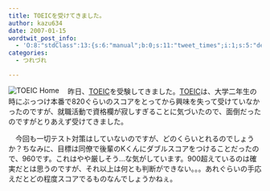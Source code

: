 ```yaml
---
title: TOEICを受けてきました。
author: kazu634
date: 2007-01-15
wordtwit_post_info:
  - 'O:8:"stdClass":13:{s:6:"manual";b:0;s:11:"tweet_times";i:1;s:5:"delay";i:0;s:7:"enabled";i:1;s:10:"separation";s:2:"60";s:7:"version";s:3:"3.7";s:14:"tweet_template";b:0;s:6:"status";i:2;s:6:"result";a:0:{}s:13:"tweet_counter";i:2;s:13:"tweet_log_ids";a:1:{i:0;i:2731;}s:9:"hash_tags";a:0:{}s:8:"accounts";a:1:{i:0;s:7:"kazu634";}}'
categories:
  - つれづれ

---
```

<div class="section">
<p>
<a href="http://www.ets.org/portal/site/ets/menuitem.fab2360b1645a1de9b3a0779f1751509/?vgnextoid=06cfd898c84f4010VgnVCM10000022f95190RCRD" onclick="__gaTracker('send', 'event', 'outbound-article', 'http://www.ets.org/portal/site/ets/menuitem.fab2360b1645a1de9b3a0779f1751509/?vgnextoid=06cfd898c84f4010VgnVCM10000022f95190RCRD', '');" target="_blank"><img align="left" alt="TOEIC Home" src="http://img.simpleapi.net/small/http://www.ets.org/portal/site/ets/menuitem.fab2360b1645a1de9b3a0779f1751509/?vgnextoid=06cfd898c84f4010VgnVCM10000022f95190RCRD" border="0" /></a>
</p>
  
<p>
    　昨日、<a href="http://www.ets.org/portal/site/ets/menuitem.fab2360b1645a1de9b3a0779f1751509/?vgnextoid=06cfd898c84f4010VgnVCM10000022f95190RCRD" onclick="__gaTracker('send', 'event', 'outbound-article', 'http://www.ets.org/portal/site/ets/menuitem.fab2360b1645a1de9b3a0779f1751509/?vgnextoid=06cfd898c84f4010VgnVCM10000022f95190RCRD', 'TOEIC');" target="_blank">TOEIC</a>を受験してきました。<a href="http://www.ets.org/portal/site/ets/menuitem.fab2360b1645a1de9b3a0779f1751509/?vgnextoid=06cfd898c84f4010VgnVCM10000022f95190RCRD" onclick="__gaTracker('send', 'event', 'outbound-article', 'http://www.ets.org/portal/site/ets/menuitem.fab2360b1645a1de9b3a0779f1751509/?vgnextoid=06cfd898c84f4010VgnVCM10000022f95190RCRD', 'TOEIC');" target="_blank">TOEIC</a>は、大学二年生の時にぶっつけ本番で820ぐらいのスコアをとってから興味を失って受けていなかったのですが、就職活動で資格欄が寂しすぎることに気づいたので、面倒だったのですがとりあえず受けてきました。
</p>
  
<p>
    　今回も一切テスト対策はしていないのですが、どのくらいとれるのでしょうか？ちなみに、目標は同僚で後輩のKくんにダブルスコアをつけることだったので、960です。これはやや厳しそう…な気がしています。900超えているのは確実だとは思うのですが、それ以上は何とも判断ができない。。。あれぐらいの手応えだとどの程度スコアでるものなんでしょうかねぇ。
</p>
</div>
